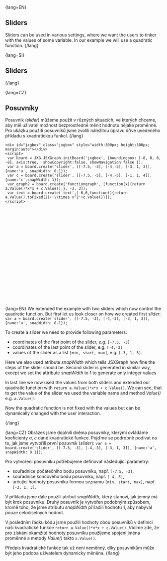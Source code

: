 {lang=EN}
## Sliders

Sliders can be used in various settings, where we want the users to tinker with the values of some variable. In our example
we will use a quadratic function.
{/lang}

{lang=SI}
## Sliders
{/lang}

{lang=CZ}
## Posuvníky

Posuvník (_slider_) můžeme použít v různých situacích, ve kterých chceme, aby měl uživatel možnost bezprostředně měnit 
hodnotu nějaké proměnné. Pro ukázku použití posuvníků jsme zvolili náležitou úpravu dříve uvedeného příkladu s kvadratickou funkcí.
{/lang}

```JS
<div id="jxgbox" class="jxgbox" style="width:300px; height:300px; margin:auto"></div>
<script>
 var board = JXG.JSXGraph.initBoard('jxgbox', {boundingbox: [-8, 8, 8, -8], axis:true,  showCopyright:false, showNavigation:false });
 var a = board.create('slider', [[-7.5, -3], [-4,-3], [-3, 1, 3]], {name:'a', snapWidth: 0.1});
 var c = board.create('slider', [[-7.5, -5], [-4,-5], [-1, 1, 4]], {name:'c',snapWidth: 1});
 var graph2 = board.create('functiongraph', [function(x){return a.Value()*x*x + c.Value();}, -3, 3]);
 var text = board.create('text',[-6,6,function(){return a.Value().toFixed(2)+'\\times x^2'+c.Value()}]);
</script>
```

<div id="jxgbox" class="jxgbox" style="width:300px; height:300px; margin:auto"></div>
<script>
 var board = JXG.JSXGraph.initBoard('jxgbox', {boundingbox: [-8, 8, 8, -8], axis:true,  showCopyright:false, showNavigation:false });
 var a = board.create('slider', [[-7.5, -3], [-4,-3], [-3, 1, 3]], {name:'a', snapWidth: 0.1});
 var c = board.create('slider', [[-7.5, -5], [-4,-5], [-1, 1, 4]], {name:'c',snapWidth: 1});
 var graph2 = board.create('functiongraph', [function(x){return a.Value()*x*x + c.Value();}, -3, 3]);
</script>

{lang=EN}
We extended the example with two sliders which now control the quadratic function. But first let us look closer on how we
created first _slider_: `var a = board.create('slider', [[-7.5, -3], [-4,-3], [-3, 1, 3]], {name:'a', snapWidth: 0.1});`

To create a slider we need to provide following parameters:
* coordinates of the first point of the slider, e.g. `[-7.5, -3]`
* coordinates of the last point of the slider, e.g. `[-4,-3]`
* values of the slider as a list `[min, start, max]`, e.g. `[-3, 1, 3]`.

Here we also used atribute _snapWidth_ which tells JSXGraph how fine the steps of the slider should be. Second slider is generated 
in similar way, except we set the attribute _snapWidth_ to $1$ to generate only integer values.

In last line we now used the values from both sliders and extended our quadratic function with `return a.Value()*x*x + c.Value()`.
We can see, that to get the value of the slider we used the variable name and method _Value()_ e.g. `a.Value()`. 

Now the quadratic function is not fixed with the values but can be dynamically changed with the user interaction.

{/lang}

{lang=CZ}
Obrázek jsme doplnili dvěma posuvníky, kterými ovládáme koeficienty $a$, $c$ dané kvadratické funkce.
Pojďme se podrobně podívat na to, jak jsme vytvořili první _posuvník_ (_slider_): `var a = board.create('slider', [[-7.5, -3], [-4,-3], [-3, 1, 3]], {name:'a', snapWidth: 0.1});`

Pro vytvoření posuvníku potřebujeme definovat následující parametry:
* souřadnice počátečního bodu posuvníku, např. `[-7.5, -3]`,
* souřadnice koncového bodu posuvníku, např. `[-4,-3]`,
* určující hodnoty posuvníku formou seznamu `[min, start, max]`, např. `[-3, 1, 3]`.

V příkladu jsme dále použili atribut _snapWidth_, který stanoví, jak jemný má být krok posuvníku. Druhý posuvník je vytvořen
podobným způsobem, kromě toho, že jsme atributu _snapWidth_ přiřadili hodnotu $1$, aby nabýval pouze celočíselných hodnot.

V posledním řádku kódu jsme použili hodnoty obou posuvníků v definici naší kvadratické funkce 
`return a.Value()*x*x + c.Value()`.
Vidíme zde, že pro získání okamžité hodnoty posuvníku použijeme spojení jména proměnné a metody _Value()_ takto `a.Value()`. 

Předpis kvadratické funkce tak už není neměnný, díky posuvníkům může být jeho podoba uživatelem dynamicky měněna.
{/lang}
